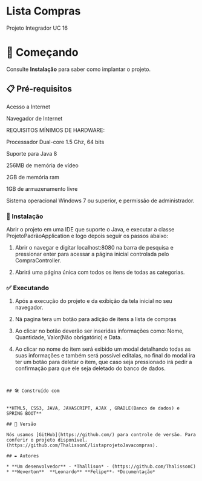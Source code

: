 # Lista Compras

Projeto Integrador UC 16

# 🚀 Começando

Consulte **Instalação** para saber como implantar o projeto.

## 📋 Pré-requisitos

Acesso a Internet

Navegador de Internet

REQUISITOS MÍNIMOS DE HARDWARE:

Processador Dual-core 1.5 Ghz, 64 bits

Suporte para Java 8

256MB de memória de vídeo

2GB de memória ram

1GB de armazenamento livre

Sistema operacional Windows 7 ou superior, e permissão de administrador.

### 🔧 Instalação


Abrir o projeto em uma IDE que suporte o Java, e executar a classe ProjetoPadrãoApplication e logo depois seguir os passos abaixo:

1.  Abrir o navegar e digitar localhost:8080 na barra de pesquisa e pressionar enter para acessar a página inicial controlada pelo CompraController.
    
2.  Abrirá uma página única com todos os itens de todas as categorias.
   
### ✅ Executando

1. Após a execução do projeto e da exibição da tela inicial no seu navegador.

2. Ná pagina tera um botão para adição de itens a lista de compras

3. Ao clicar no botão deverão ser inseridas informações como: Nome, Quantidade, Valor(Não obrigatório) e Data.

4. Ao clicar no nome do item será exibido um modal detalhando todas as suas informações e também será possível editalas, no final do modal ira ter um botão para deletar o item, que caso seja pressionado irá pedir a confirmação para que ele seja deletado do banco de dados.
 
```


## 🛠️ Construído com


**HTML5, CSS3, JAVA, JAVASCRIPT, AJAX , GRADLE(Banco de dados) e SPRING BOOT**

## 📌 Versão

Nós usamos [GitHub](https://github.com/) para controle de versão. Para conferir o projeto disponível. (https://github.com/ThalissonC/listaprojetoJavacompras). 

## ✒️ Autores

* **Um desenvolvedor** - *Thallison* - (https://github.com/ThalissonC)
* **Weverton**  **Leonardo** **Felipe**- *Documentação* 



